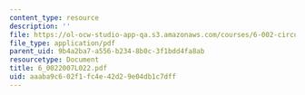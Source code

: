 ```yaml
---
content_type: resource
description: ''
file: https://ol-ocw-studio-app-qa.s3.amazonaws.com/courses/6-002-circuits-and-electronics-spring-2007/aaaba9c602f1fc4e42d29e04db1c7dff_6_0022007L022.pdf
file_type: application/pdf
parent_uid: 9b4a2ba7-a556-b234-8b0c-3f1bdd4fa8ab
resourcetype: Document
title: 6_0022007L022.pdf
uid: aaaba9c6-02f1-fc4e-42d2-9e04db1c7dff
---
```

